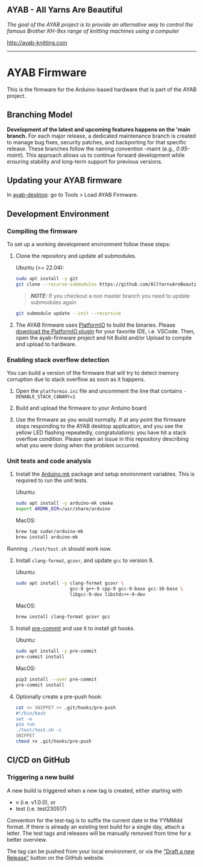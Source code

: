 ## AYAB - All Yarns Are Beautiful


_The goal of the AYAB project is to provide an alternative way to control the famous Brother KH-9xx range of knitting machines using a computer_

http://ayab-knitting.com


-----

# AYAB Firmware

This is the firmware for the Arduino-based hardware that is part of the AYAB project.

## Branching Model

**Development of the latest and upcoming features happens on the 'main branch.** For each major release, a dedicated maintenance branch is created to manage bug fixes, security patches, and backporting for that specific release. These branches follow the naming convention <version>-maint (e.g., *0.95-maint*). This approach allows us to continue forward development while ensuring stability and long-term support for previous versions.

## Updating your AYAB firmware

In [ayab-desktop](https://github.com/AllYarnsAreBeautiful/ayab-desktop): go to Tools \> Load AYAB Firmware.

## Development Environment

### Compiling the firmware

To set up a working development environment follow these steps:

 1. Clone the repository and update all submodules.

    Ubuntu (>= 22.04):
    ```bash
    sudo apt install -y git
    git clone --recurse-submodules https://github.com/AllYarnsAreBeautiful/ayab-firmware.git ayab
    ```
    
    > **_NOTE:_**  If you checkout a non master branch you need to update submodules again
    ```bash
    git submodule update --init --recursive
    ```
    
 2. The AYAB firmware uses [PlatformIO](https://platform.io/) to build the binaries.
    Please [download the PlatformIO plugin](https://platformio.org/install/integration) for your favorite IDE, i.e. VSCode.
    Then, open the ayab-firmware project and hit Build and/or Upload to compile and upload to hardware.

### Enabling stack overflow detection

You can build a version of the firmware that will try to detect memory corruption due to stack overflow as soon as it happens.

 1. Open the `platformio.ini` file and uncomment the line that contains `-DENABLE_STACK_CANARY=1`

 2. Build and upload the firmware to your Arduino board

 3. Use the firmware as you would normally. If at any point the firmware stops responding to the AYAB desktop application, and you see the yellow LED flashing repeatedly, congratulations: you have hit a stack overflow condition. Please open an issue in this repository describing what you were doing when the problem occurred.

### Unit tests and code analysis

 1. Install the [Arduino.mk](https://github.com/sudar/Arduino-Makefile) package and setup environment variables.
    This is required to run the unit tests.

    Ubuntu:
    ```bash
    sudo apt install -y arduino-mk cmake
    export ARDMK_DIR=/usr/share/arduino
    ```

    MacOS:
    ```bash
    brew tap sudar/arduino-mk
    brew install arduino-mk
    ```
 Running `./test/test.sh` should work now.


 2. Install `clang-format`, `gcovr`, and update `gcc` to version 9.

    Ubuntu:
    ```bash
    sudo apt install -y clang-format gcovr \
                        gcc-9 g++-9 cpp-9 gcc-9-base gcc-10-base \
                        libgcc-9-dev libstdc++-9-dev
    ```

    MacOS:
    ```bash
    brew install clang-format gcovr gcc
    ```

 3. Install [pre-commit](https://pre-commit.com/) and use it to install git hooks.

    Ubuntu:
    ```bash
    sudo apt install -y pre-commit
    pre-commit install
    ```

    MacOS:
    ```bash
    pip3 install --user pre-commit
    pre-commit install
    ```

 4. Optionally create a pre-push hook:

    ```bash
    cat << SNIPPET >> .git/hooks/pre-push
    #!/bin/bash
    set -e
    pio run
    ./test/test.sh -c
    SNIPPET
    chmod +x .git/hooks/pre-push
    ```
## CI/CD on GitHub

### Triggering a new build

A new build is triggered when a new tag is created, either starting with

* v (i.e. v1.0.0), or
* test (i.e. test230517)

Convention for the test-tag is to suffix the current date in the YYMMdd format. If there is already an existing test build for a single day, attach a letter.
The test tags and releases will be manually removed from time for a better overview.

The tag can be pushed from your local environment, or via the ["Draft a new Release"](https://github.com/AllYarnsAreBeautiful/ayab-desktop/releases/new) button on the GitHub website.
